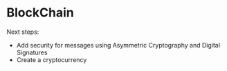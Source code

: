 # BlockChain

Next steps:
- Add security for messages using Asymmetric Cryptography and Digital Signatures
- Create a cryptocurrency
